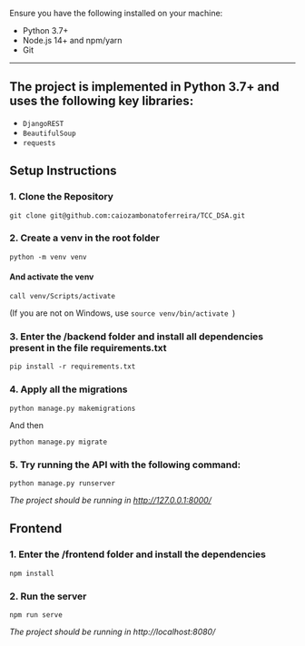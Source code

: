 Ensure you have the following installed on your machine:

- Python 3.7+
- Node.js 14+ and npm/yarn
- Git

---

## The project is implemented in Python 3.7+ and uses the following key libraries:

- `DjangoREST`
- `BeautifulSoup`
- `requests`

## Setup Instructions

### 1. Clone the Repository

`git clone git@github.com:caiozambonatoferreira/TCC_DSA.git`

### 2. Create a venv in the root folder

`python -m venv venv`

#### And activate the venv

`call venv/Scripts/activate`

(If you are not on Windows, use `source venv/bin/activate `)

### 3. Enter the /backend folder and install all dependencies present in the file requirements.txt

`pip install -r requirements.txt`

### 4. Apply all the migrations

`python manage.py makemigrations`

And then 

`python manage.py migrate`

### 5. Try running the API with the following command:

`python manage.py runserver`

*The project should be running in http://127.0.0.1:8000/*

## Frontend

### 1. Enter the /frontend folder and install the dependencies

`npm install`

### 2. Run the server

`npm run serve`

*The project should be running in http://localhost:8080/*

